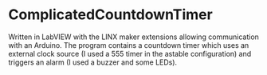 # ComplicatedCountdownTimer
Written in LabVIEW with the LINX maker extensions allowing communication with an Arduino.
The program contains a countdown timer which uses an external clock source (I used a 555 timer in the astable configuration) and triggers an alarm (I used a buzzer and some LEDs).
